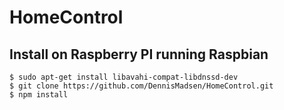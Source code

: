 # HomeControl

## Install on Raspberry PI running Raspbian

    $ sudo apt-get install libavahi-compat-libdnssd-dev
    $ git clone https://github.com/DennisMadsen/HomeControl.git
    $ npm install
